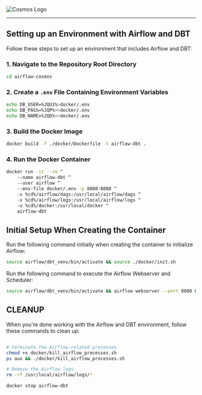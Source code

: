 ![Cosmos Logo](https://raw.githubusercontent.com/astronomer/astronomer-cosmos/main/docs/_static/cosmos-logo.svg)

-------------------

## Setting up an Environment with Airflow and DBT

Follow these steps to set up an environment that includes Airflow and DBT:

### 1. Navigate to the Repository Root Directory

```bash
cd airflow-cosmos
```

### 2. Create a `.env` File Containing Environment Variables

```bash
echo DB_USER=%JQU1%>docker/.env
echo DB_PASS=%JQP%>>docker/.env
echo DB_NAME=%JQD%>>docker/.env
```

### 3. Build the Docker Image

```bash
docker build -f ./docker/Dockerfile -t airflow-dbt .
```

### 4. Run the Docker Container

```bash
docker run -it --rm ^
    --name airflow-dbt ^
    --user airflow ^
    --env-file docker/.env -p 8080:8080 ^
    -v %cd%/airflow/dags:/usr/local/airflow/dags ^
    -v %cd%/airflow/logs:/usr/local/airflow/logs ^
    -v %cd%/docker:/usr/local/docker ^
    airflow-dbt
```

## Initial Setup When Creating the Container

Run the following command initially when creating the container to initialize Airflow:

```bash
source airflow/dbt_venv/bin/activate && source ./docker/init.sh
```

Run the following command to execute the Airflow Webserver and Scheduler:

```bash
source airflow/dbt_venv/bin/activate && airflow webserver --port 8080 & airflow scheduler
```

## CLEANUP

When you're done working with the Airflow and DBT environment, follow these commands to clean up:

```bash

# terminate the Airflow-related processes
chmod +x docker/kill_airflow_processes.sh
ps aux && ./docker/kill_airflow_processes.sh

# Remove the Airflow logs
rm -rf /usr/local/airflow/logs/*

docker stop airflow-dbt
```

